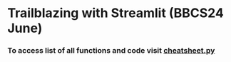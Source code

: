 # Trailblazing with Streamlit (BBCS24 June)

### To access list of all functions and code visit [cheatsheet.py](https://github.com/cpp-johnny/bbcs-streamlit-workshop/blob/main/cheatsheat.py)

